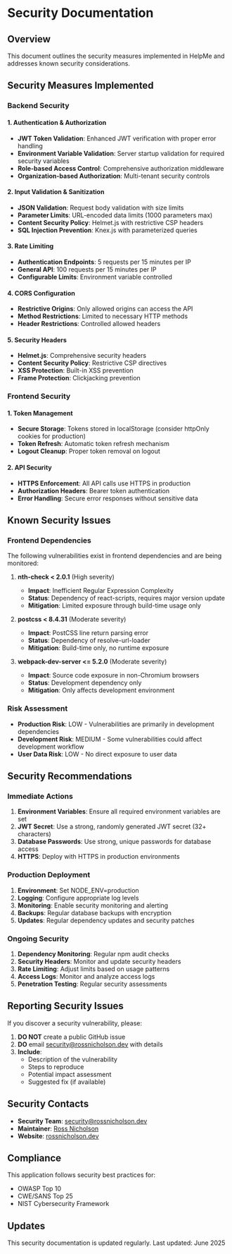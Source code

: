 # Security Documentation

## Overview
This document outlines the security measures implemented in HelpMe and addresses known security considerations.

## Security Measures Implemented

### Backend Security

#### 1. Authentication & Authorization
- **JWT Token Validation**: Enhanced JWT verification with proper error handling
- **Environment Variable Validation**: Server startup validation for required security variables
- **Role-based Access Control**: Comprehensive authorization middleware
- **Organization-based Authorization**: Multi-tenant security controls

#### 2. Input Validation & Sanitization
- **JSON Validation**: Request body validation with size limits
- **Parameter Limits**: URL-encoded data limits (1000 parameters max)
- **Content Security Policy**: Helmet.js with restrictive CSP headers
- **SQL Injection Prevention**: Knex.js with parameterized queries

#### 3. Rate Limiting
- **Authentication Endpoints**: 5 requests per 15 minutes per IP
- **General API**: 100 requests per 15 minutes per IP
- **Configurable Limits**: Environment variable controlled

#### 4. CORS Configuration
- **Restrictive Origins**: Only allowed origins can access the API
- **Method Restrictions**: Limited to necessary HTTP methods
- **Header Restrictions**: Controlled allowed headers

#### 5. Security Headers
- **Helmet.js**: Comprehensive security headers
- **Content Security Policy**: Restrictive CSP directives
- **XSS Protection**: Built-in XSS prevention
- **Frame Protection**: Clickjacking prevention

### Frontend Security

#### 1. Token Management
- **Secure Storage**: Tokens stored in localStorage (consider httpOnly cookies for production)
- **Token Refresh**: Automatic token refresh mechanism
- **Logout Cleanup**: Proper token removal on logout

#### 2. API Security
- **HTTPS Enforcement**: All API calls use HTTPS in production
- **Authorization Headers**: Bearer token authentication
- **Error Handling**: Secure error responses without sensitive data

## Known Security Issues

### Frontend Dependencies
The following vulnerabilities exist in frontend dependencies and are being monitored:

1. **nth-check < 2.0.1** (High severity)
   - **Impact**: Inefficient Regular Expression Complexity
   - **Status**: Dependency of react-scripts, requires major version update
   - **Mitigation**: Limited exposure through build-time usage only

2. **postcss < 8.4.31** (Moderate severity)
   - **Impact**: PostCSS line return parsing error
   - **Status**: Dependency of resolve-url-loader
   - **Mitigation**: Build-time only, no runtime exposure

3. **webpack-dev-server <= 5.2.0** (Moderate severity)
   - **Impact**: Source code exposure in non-Chromium browsers
   - **Status**: Development dependency only
   - **Mitigation**: Only affects development environment

### Risk Assessment
- **Production Risk**: LOW - Vulnerabilities are primarily in development dependencies
- **Development Risk**: MEDIUM - Some vulnerabilities could affect development workflow
- **User Data Risk**: LOW - No direct exposure to user data

## Security Recommendations

### Immediate Actions
1. **Environment Variables**: Ensure all required environment variables are set
2. **JWT Secret**: Use a strong, randomly generated JWT secret (32+ characters)
3. **Database Passwords**: Use strong, unique passwords for database access
4. **HTTPS**: Deploy with HTTPS in production environments

### Production Deployment
1. **Environment**: Set NODE_ENV=production
2. **Logging**: Configure appropriate log levels
3. **Monitoring**: Enable security monitoring and alerting
4. **Backups**: Regular database backups with encryption
5. **Updates**: Regular dependency updates and security patches

### Ongoing Security
1. **Dependency Monitoring**: Regular npm audit checks
2. **Security Headers**: Monitor and update security headers
3. **Rate Limiting**: Adjust limits based on usage patterns
4. **Access Logs**: Monitor and analyze access logs
5. **Penetration Testing**: Regular security assessments

## Reporting Security Issues

If you discover a security vulnerability, please:

1. **DO NOT** create a public GitHub issue
2. **DO** email security@rossnicholson.dev with details
3. **Include**:
   - Description of the vulnerability
   - Steps to reproduce
   - Potential impact assessment
   - Suggested fix (if available)

## Security Contacts

- **Security Team**: security@rossnicholson.dev
- **Maintainer**: [Ross Nicholson](https://rossnicholson.dev)
- **Website**: [rossnicholson.dev](https://rossnicholson.dev)

## Compliance

This application follows security best practices for:
- OWASP Top 10
- CWE/SANS Top 25
- NIST Cybersecurity Framework

## Updates

This security documentation is updated regularly. Last updated: June 2025 